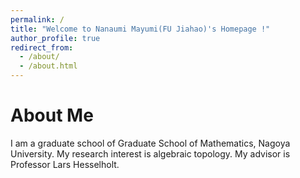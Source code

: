 ```yaml
---
permalink: /
title: "Welcome to Nanaumi Mayumi(FU Jiahao)'s Homepage !"
author_profile: true
redirect_from: 
  - /about/
  - /about.html
---
```


About Me
======
I am a graduate school of Graduate School of Mathematics, Nagoya University. My research interest is algebraic topology. My advisor is Professor Lars Hesselholt.
